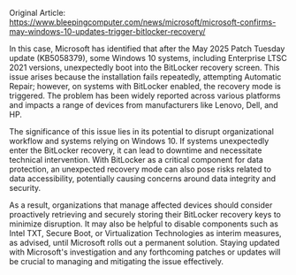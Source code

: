 Original Article: https://www.bleepingcomputer.com/news/microsoft/microsoft-confirms-may-windows-10-updates-trigger-bitlocker-recovery/

In this case, Microsoft has identified that after the May 2025 Patch Tuesday update (KB5058379), some Windows 10 systems, including Enterprise LTSC 2021 versions, unexpectedly boot into the BitLocker recovery screen. This issue arises because the installation fails repeatedly, attempting Automatic Repair; however, on systems with BitLocker enabled, the recovery mode is triggered. The problem has been widely reported across various platforms and impacts a range of devices from manufacturers like Lenovo, Dell, and HP.

The significance of this issue lies in its potential to disrupt organizational workflow and systems relying on Windows 10. If systems unexpectedly enter the BitLocker recovery, it can lead to downtime and necessitate technical intervention. With BitLocker as a critical component for data protection, an unexpected recovery mode can also pose risks related to data accessibility, potentially causing concerns around data integrity and security.

As a result, organizations that manage affected devices should consider proactively retrieving and securely storing their BitLocker recovery keys to minimize disruption. It may also be helpful to disable components such as Intel TXT, Secure Boot, or Virtualization Technologies as interim measures, as advised, until Microsoft rolls out a permanent solution. Staying updated with Microsoft's investigation and any forthcoming patches or updates will be crucial to managing and mitigating the issue effectively.